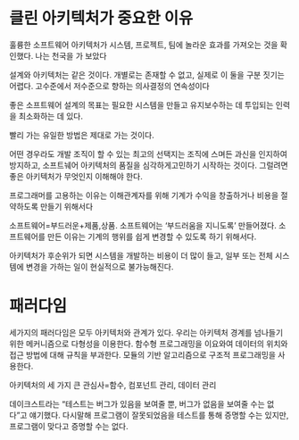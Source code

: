 # 클린 아키텍처가 중요한 이유

훌륭한 소프트웨어 아키텍처가 시스템, 프로젝트, 팀에 놀라운 효과를 가져오는 것을 확인했다. 나는 천국을 가 보았다

설계와 아키텍처는 같은 것이다. 개별로는 존재할 수 없고, 실제로 이 둘을 구분 짓기는 어렵다. 고수준에서 저수준으로 향하는 의사결정의 연속성이다

좋은 소프트웨어 설계의 목표는 필요한 시스템을 만들고 유지보수하는 데 투입되는 인력을 최소화하는 데 있다.

빨리 가는 유일한 방법은 제대로 가는 것이다.

어떤 경우라도 개발 조직이 할 수 있는 최고의 선택지는 조직에 스며든 과신을 인지하여 방지하고, 소프트눼어 아키텍처의 품질을 심각하게고민하기 시작하는 것이다. 그럴려면 좋은 아키텍처가 무엇인지 이해해야 한다.

프로그래머를 고용하는 이유는 이해관계자를 위해 기계가 수익을 창출하거나 비용을 절약하도록 만들기 위해서다

소프트웨어=부드러운+제품,상품. 소프트웨어는 ‘부드러움을 지니도록’ 만들어졌다. 소프트웨어를 만든 이유는 기계의 행위를 쉽게 변경할 수 있도록 하기 위해서다.

아키텍처가 후순위가 되면 시스템을 개발하는 비용이 더 많이 들고, 일부 또는 전체 시스템에 변경을 가하는 일이 현실적으로 불가능해진다.

# 패러다임

세가지의 패러다임은 모두 아키텍처와 관계가 있다. 우리는 아키텍처 경계를 넘나들기 위한 메커니즘으로 다형성을 이용한다. 함수형 프로그래밍을 이요와여 데이터의 위치와 접근 방법에 대해 규칙을 부과한다. 모듈의 기반 알고리즘으로 구조적 프로그래밍을 사용한다.

아키텍처의 세 가지 큰 관심사=함수, 컴포넌트 관리, 데이터 관리

데이크스트라는 “테스트는 버그가 있음을 보여줄 뿐, 버그가 없음을 보여줄 수는 없다”고 얘기했다. 다시말해 프로그램이 잘못되었음을 테스트를 통해 증명할 수는 있지만, 프로그램이 맞다고 증명할 수는 없다.
